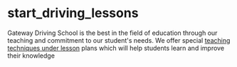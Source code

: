 # start_driving_lessons
Gateway Driving School is the best in the field of education through our teaching and commitment to our student's needs. We offer special [teaching techniques under lesson](https://gatewaydriving.ca/) plans which will help students learn and improve their knowledge
